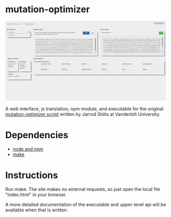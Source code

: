 mutation-optimizer
==================

![test version of gui](docs/gui_test.png)

A web interface, js translation, npm module, and executable for the original [mutation-optimizer script](lib/mutation-optimizer.py) written by Jarrod Shilts at Vanderbilt University.

# Dependencies
- [node and npm](https://nodejs.org/)
- [make](http://www.gnu.org/software/make/)

# Instructions

Run make. The site makes no external requests, so just open the local file "index.html" in your browser.

A more detailed documentation of the executable and upper-level api will be available when that is written.
